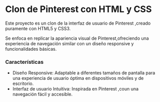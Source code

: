 # Clon de Pinterest con HTML y CSS 
Este proyecto es un clon de la interfaz de usuario de Pinterest ,creado puramente con HTML5 y CSS3.

Se enfoca en replicar la apariencia visual de Pinterest,ofreciendo una experiencia de navegación similar con un diseño responsive y funcionalidades básicas.

### Características 

* Diseño Responsive: Adaptable a diferentes tamaños de pantalla para una experiencia de usuario óptima en dispositivos móviles y de escritorio.
* Interfaz de usuario Intuitiva: Inspirada en Pinterest ,coun una navegación fácil y accesible.
